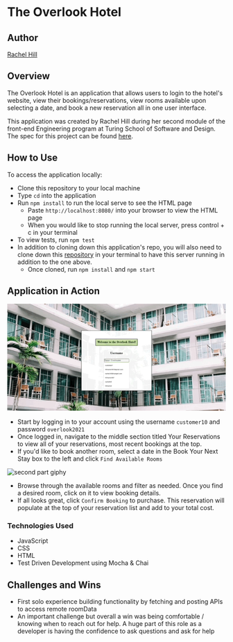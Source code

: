 # The Overlook Hotel

## Author

[Rachel Hill](https://github.com/rachellhill)

## Overview

The Overlook Hotel is an application that allows users to login to the hotel's website, view their bookings/reservations, view rooms available upon selecting a date, and book a new reservation all in one user interface.

This application was created by Rachel Hill during her second module of the front-end Engineering program at Turing School of Software and Design. The spec for this project can be found [here](https://frontend.turing.edu/projects/overlook.html).

## How to Use

To access the application locally:
- Clone this repository to your local machine
- Type `cd` into the application
- Run `npm install` to run the local serve to see the HTML page
  - Paste `http://localhost:8080/` into your browser to view the HTML page
  - When you would like to stop running the local server, press control + c in your terminal
- To view tests, run `npm test`
- In addition to cloning down this application's repo, you will also need to clone down this [repository](https://github.com/turingschool-examples/overlook-api) in your terminal to have this server running in addition to the one above.
  - Once cloned, run `npm install` and `npm start`

## Application in Action

![first part giphy](./src/images/first-part.gif)

- Start by logging in to your account using the username `customer10` and password `overlook2021`
- Once logged in, navigate to the middle section titled Your Reservations to view all of your reservations, most recent bookings at the top.
- If you'd like to book another room, select a date in the Book Your Next Stay box to the left and click `Find Available Rooms`

![second part giphy](./src/images/second.gif)

- Browse through the available rooms and filter as needed. Once you find a desired room, click on it to view booking details.
- If all looks great, click `Confirm Booking` to purchase. This reservation will populate at the top of your reservation list and add to your total cost.

### Technologies Used

- JavaScript
- CSS
- HTML
- Test Driven Development using Mocha & Chai

## Challenges and Wins
- First solo experience building functionality by fetching and posting APIs to access remote roomData
- An important challenge but overall a win was being comfortable / knowing when to reach out for help. A huge part of this role as a developer is having the confidence to ask questions and ask for help
